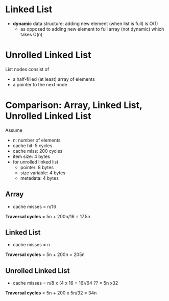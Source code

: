 # Linked List
- __dynamic__ data structure: adding new element (when list is full) is O(1)
	- as opposed to adding new element to full array (not dynamic) which takes O(n)

# Unrolled Linked List
List nodes consist of
- a half-filled (at least) array of elements
- a pointer to the next node

# Comparison: Array, Linked List, Unrolled Linked List

Assume
- n: number of elements
- cache hit: 5 cycles
- cache miss: 200 cycles
- item size: 4 bytes
- for unrolled linked list
	- pointer: 8 bytes
	- size variable: 4 bytes
	- metadata: 4 bytes

## Array
- cache misses = n/16

__Traversal cycles__ = 5n + 200n/16 = 17.5n

## Linked List
- cache misses = n

__Traversal cycles__ = 5n + 200n = 205n

## Unrolled Linked List
- cache misses = n/8 x (4 x 16 + 16)/64 ?? = 5n x32

__Traversal cycles__ = 5n + 200 x 5n/32 = 34n